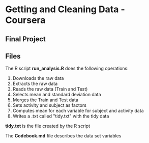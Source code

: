 # Getting and Cleaning Data - Coursera
## Final Project

## Files
The R script __run_analysis.R__ does the following operations:

1. Downloads the raw data
2. Extracts the raw data
3. Reads the raw data (Train and Test)
4. Selects mean and standard deviation data
5. Merges the Train and Test data
6. Sets activity and subject as factors
7. Computes mean for each variable for subject and activity data
8. Writes a .txt called "tidy.txt" with the tidy data

__tidy.txt__ is the file created by the R script

The __Codebook.md__ file describes the data set variables
